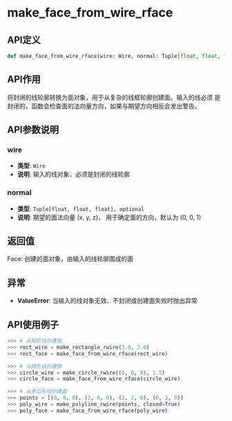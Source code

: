 # make_face_from_wire_rface

## API定义

```python
def make_face_from_wire_rface(wire: Wire, normal: Tuple[float, float, float] = (0, 0, 1)) -> Face
```

## API作用

将封闭的线轮廓转换为面对象，用于从复杂的线框轮廓创建面。输入的线必须
是封闭的，函数会检查面的法向量方向，如果与期望方向相反会发出警告。

## API参数说明

### wire

- **类型**: `Wire`
- **说明**: 输入的线对象，必须是封闭的线轮廓

### normal

- **类型**: `Tuple[float, float, float], optional`
- **说明**: 期望的面法向量 (x, y, z)， 用于确定面的方向，默认为 (0, 0, 1)

## 返回值

Face: 创建的面对象，由输入的线轮廓围成的面

## 异常

- **ValueError**: 当输入的线对象无效、不封闭或创建面失败时抛出异常

## API使用例子

```python
>>> # 从矩形线创建面
>>> rect_wire = make_rectangle_rwire(3.0, 2.0)
>>> rect_face = make_face_from_wire_rface(rect_wire)

>>> # 从圆形线创建面
>>> circle_wire = make_circle_rwire((0, 0, 0), 1.5)
>>> circle_face = make_face_from_wire_rface(circle_wire)

>>> # 从多边形线创建面
>>> points = [(0, 0, 0), (2, 0, 0), (2, 2, 0), (0, 2, 0)]
>>> poly_wire = make_polyline_rwire(points, closed=True)
>>> poly_face = make_face_from_wire_rface(poly_wire)
```
